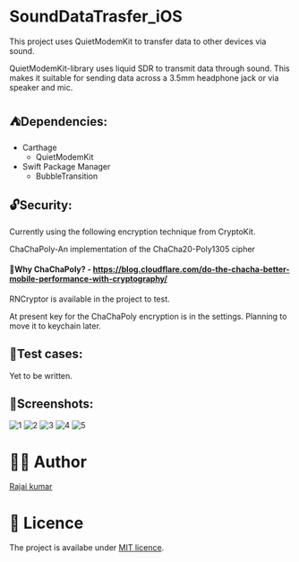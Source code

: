 # SoundDataTrasfer_iOS

This project uses QuietModemKit to transfer data to other devices via sound.


QuietModemKit-library uses liquid SDR to transmit data through sound. This makes it suitable for sending data across a 3.5mm headphone jack or via speaker and mic.

## ⛺️Dependencies:
 - Carthage
     - QuietModemKit
 - Swift Package Manager
     - BubbleTransition
   
## 🔓Security:

Currently using the following encryption technique from CryptoKit.

ChaChaPoly-An implementation of the ChaCha20-Poly1305 cipher

#### 🤔Why ChaChaPoly? - https://blog.cloudflare.com/do-the-chacha-better-mobile-performance-with-cryptography/

RNCryptor is available in the project to test. 

At present key for the ChaChaPoly encryption is in the settings. Planning to move it to keychain later.

## 🧪Test cases:

Yet to be written.

## 📸Screenshots:

![1](https://user-images.githubusercontent.com/22410262/104236637-e20b4780-547c-11eb-89c2-74ed54fbdb73.PNG)
![2](https://user-images.githubusercontent.com/22410262/104236658-e9325580-547c-11eb-9eb1-c538b1b8dd47.PNG)
![3](https://user-images.githubusercontent.com/22410262/104236661-e9caec00-547c-11eb-8384-11e5800017c0.PNG)
![4](https://user-images.githubusercontent.com/22410262/104236664-e9caec00-547c-11eb-9407-959bb910c952.PNG)
![5](https://user-images.githubusercontent.com/22410262/104236667-ea638280-547c-11eb-862e-b75f932e795f.PNG)


# 👨‍💻 Author 
[Rajai kumar](https://github.com/Rajaikumar-iOSDev)

# 🔖 Licence 
The project is availabe under [MIT licence](https://github.com/Rajaikumar-iOSDev/SoundDataTrasfer_iOS/blob/main/LICENSE).
